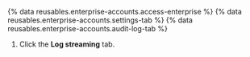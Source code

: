 {% data reusables.enterprise-accounts.access-enterprise %}
{% data reusables.enterprise-accounts.settings-tab %}
{% data reusables.enterprise-accounts.audit-log-tab %}
1. Click the **Log streaming** tab.
